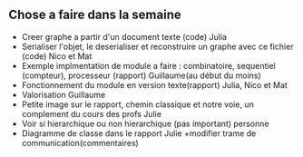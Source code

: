 ## Chose a faire dans la semaine 

+	Creer graphe a partir d'un document texte (code) Julia 
+	Serialiser l'objet, le deserialiser et reconstruire un graphe avec ce fichier (code) Nico et Mat
+	Exemple implmentation de module a faire : combinatoire, sequentiel (compteur), processeur (rapport) Guillaume(au début du moins)
+	Fonctionnement du module en version texte(rapport) Julia, Nico et Mat
+	Valorisation Guillaume
+	Petite image sur le rapport, chemin classique et notre voie, un complement du cours des profs Julie
+	Voir si hierarchique ou non hierarchique (pas important) personne 
+	Diagramme de classe dans le rapport Julie
+modifier trame de communication(commentaires)
